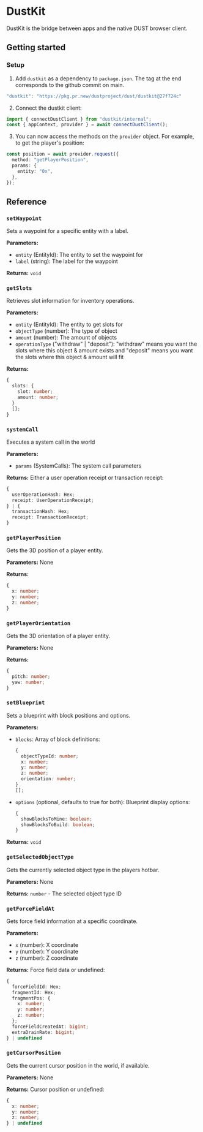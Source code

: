 # DustKit

DustKit is the bridge between apps and the native DUST browser client.

## Getting started

### Setup

1. Add `dustkit` as a dependency to `package.json`. The tag at the end corresponds to the github commit on main.

```typescript
"dustkit": "https://pkg.pr.new/dustproject/dust/dustkit@27f724c"
```

2. Connect the dustkit client:

```typescript
import { connectDustClient } from "dustkit/internal";
const { appContext, provider } = await connectDustClient();
```

3. You can now access the methods on the `provider` object. For example, to get the player's position:

```typescript
const position = await provider.request({
  method: "getPlayerPosition",
  params: {
    entity: "0x",
  },
});
```

## Reference

### `setWaypoint`

Sets a waypoint for a specific entity with a label.

**Parameters:**

- `entity` (EntityId): The entity to set the waypoint for
- `label` (string): The label for the waypoint

**Returns:** `void`

### `getSlots`

Retrieves slot information for inventory operations.

**Parameters:**

- `entity` (EntityId): The entity to get slots for
- `objectType` (number): The type of object
- `amount` (number): The amount of objects
- `operationType` ("withdraw" | "deposit"): "withdraw" means you want the slots where this object & amount exists and "deposit" means you want the slots where this object & amount will fit

**Returns:**

```typescript
{
  slots: {
    slot: number;
    amount: number;
  }
  [];
}
```

### `systemCall`

Executes a system call in the world

**Parameters:**

- `params` (SystemCalls): The system call parameters

**Returns:** Either a user operation receipt or transaction receipt:

```typescript
{
  userOperationHash: Hex;
  receipt: UserOperationReceipt;
} | {
  transactionHash: Hex;
  receipt: TransactionReceipt;
}
```

### `getPlayerPosition`

Gets the 3D position of a player entity.

**Parameters:** None

**Returns:**

```typescript
{
  x: number;
  y: number;
  z: number;
}
```

### `getPlayerOrientation`

Gets the 3D orientation of a player entity.

**Parameters:** None

**Returns:**

```typescript
{
  pitch: number;
  yaw: number;
}
```

### `setBlueprint`

Sets a blueprint with block positions and options.

**Parameters:**

- `blocks`: Array of block definitions:
  ```typescript
  {
    objectTypeId: number;
    x: number;
    y: number;
    z: number;
    orientation: number;
  }
  [];
  ```
- `options` (optional, defaults to true for both): Blueprint display options:
  ```typescript
  {
    showBlocksToMine: boolean;
    showBlocksToBuild: boolean;
  }
  ```

**Returns:** `void`

### `getSelectedObjectType`

Gets the currently selected object type in the players hotbar.

**Parameters:** None

**Returns:** `number` - The selected object type ID

### `getForceFieldAt`

Gets force field information at a specific coordinate.

**Parameters:**

- `x` (number): X coordinate
- `y` (number): Y coordinate
- `z` (number): Z coordinate

**Returns:** Force field data or undefined:

```typescript
{
  forceFieldId: Hex;
  fragmentId: Hex;
  fragmentPos: {
    x: number;
    y: number;
    z: number;
  };
  forceFieldCreatedAt: bigint;
  extraDrainRate: bigint;
} | undefined
```

### `getCursorPosition`

Gets the current cursor position in the world, if available.

**Parameters:** None

**Returns:** Cursor position or undefined:

```typescript
{
  x: number;
  y: number;
  z: number;
} | undefined
```
